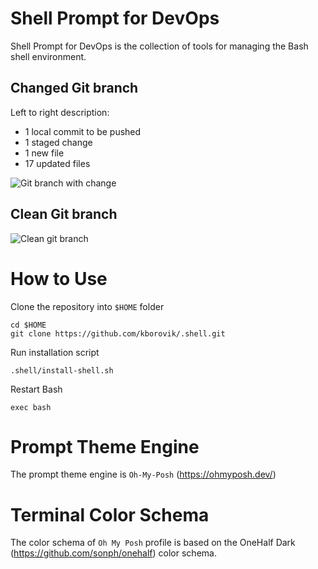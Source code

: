 # Shell Prompt for DevOps

Shell Prompt for DevOps is the collection of tools for managing the Bash shell environment.

## Changed Git branch

Left to right description:

- 1 local commit to be pushed
- 1 staged change
- 1 new file
- 17 updated files

![Git branch with change](https://lab5.ca/assets/shell-git-change.png)

## Clean Git branch

![Clean git branch](https://lab5.ca/assets/shell-git-clean.png)

# How to Use

Clone the repository into `$HOME` folder

```
cd $HOME
git clone https://github.com/kborovik/.shell.git
```

Run installation script

```
.shell/install-shell.sh
```

Restart Bash

```
exec bash
```

# Prompt Theme Engine

The prompt theme engine is `Oh-My-Posh` (https://ohmyposh.dev/)

# Terminal Color Schema

The color schema of `Oh My Posh` profile is based on the OneHalf Dark (https://github.com/sonph/onehalf) color schema.
